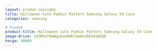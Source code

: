 ```yaml
---
layout: produk-casinghp
title: Halloween Cute Pumkin Pattern Samsung Galaxy S9 Case
categories: samsung

# Produk
product-title: Halloween Cute Pumkin Pattern Samsung Galaxy S9 Case
image-drive: 143M5eY9wWqyQvm04ElbmAnvDXX4aBZDE
harga: 90000
---
```

